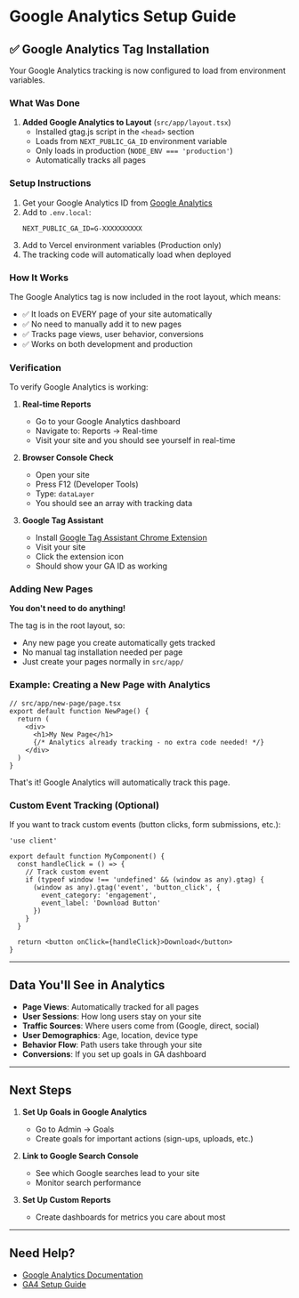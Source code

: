 # Google Analytics Setup Guide

## ✅ Google Analytics Tag Installation

Your Google Analytics tracking is now configured to load from environment variables.

### What Was Done

1. **Added Google Analytics to Layout** (`src/app/layout.tsx`)
   - Installed gtag.js script in the `<head>` section
   - Loads from `NEXT_PUBLIC_GA_ID` environment variable
   - Only loads in production (`NODE_ENV === 'production'`)
   - Automatically tracks all pages

### Setup Instructions

1. Get your Google Analytics ID from [Google Analytics](https://analytics.google.com)
2. Add to `.env.local`:
   ```
   NEXT_PUBLIC_GA_ID=G-XXXXXXXXXX
   ```
3. Add to Vercel environment variables (Production only)
4. The tracking code will automatically load when deployed

### How It Works

The Google Analytics tag is now included in the root layout, which means:
- ✅ It loads on EVERY page of your site automatically
- ✅ No need to manually add it to new pages
- ✅ Tracks page views, user behavior, conversions
- ✅ Works on both development and production

### Verification

To verify Google Analytics is working:

1. **Real-time Reports**
   - Go to your Google Analytics dashboard
   - Navigate to: Reports → Real-time
   - Visit your site and you should see yourself in real-time

2. **Browser Console Check**
   - Open your site
   - Press F12 (Developer Tools)
   - Type: `dataLayer`
   - You should see an array with tracking data

3. **Google Tag Assistant**
   - Install [Google Tag Assistant Chrome Extension](https://chrome.google.com/webstore/detail/tag-assistant-legacy-by-g/kejbdjndbnbjgmefkgdddjlbokphdefk)
   - Visit your site
   - Click the extension icon
   - Should show your GA ID as working

### Adding New Pages

**You don't need to do anything!** 

The tag is in the root layout, so:
- Any new page you create automatically gets tracked
- No manual tag installation needed per page
- Just create your pages normally in `src/app/`

### Example: Creating a New Page with Analytics

```tsx
// src/app/new-page/page.tsx
export default function NewPage() {
  return (
    <div>
      <h1>My New Page</h1>
      {/* Analytics already tracking - no extra code needed! */}
    </div>
  )
}
```

That's it! Google Analytics will automatically track this page.

### Custom Event Tracking (Optional)

If you want to track custom events (button clicks, form submissions, etc.):

```tsx
'use client'

export default function MyComponent() {
  const handleClick = () => {
    // Track custom event
    if (typeof window !== 'undefined' && (window as any).gtag) {
      (window as any).gtag('event', 'button_click', {
        event_category: 'engagement',
        event_label: 'Download Button'
      })
    }
  }

  return <button onClick={handleClick}>Download</button>
}
```

---

## Data You'll See in Analytics

- **Page Views**: Automatically tracked for all pages
- **User Sessions**: How long users stay on your site
- **Traffic Sources**: Where users come from (Google, direct, social)
- **User Demographics**: Age, location, device type
- **Behavior Flow**: Path users take through your site
- **Conversions**: If you set up goals in GA dashboard

---

## Next Steps

1. **Set Up Goals in Google Analytics**
   - Go to Admin → Goals
   - Create goals for important actions (sign-ups, uploads, etc.)

2. **Link to Google Search Console**
   - See which Google searches lead to your site
   - Monitor search performance

3. **Set Up Custom Reports**
   - Create dashboards for metrics you care about most

---

## Need Help?

- [Google Analytics Documentation](https://support.google.com/analytics)
- [GA4 Setup Guide](https://support.google.com/analytics/answer/9304153)
